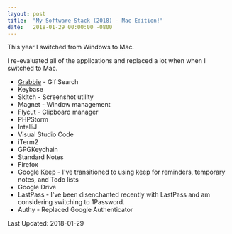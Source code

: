 ```yaml
---
layout: post
title:  "My Software Stack (2018) - Mac Edition!"
date:   2018-01-29 00:00:00 -0800
---
```


This year I switched from Windows to Mac. 

I re-evaluated all of the applications and replaced a lot when when I switched to Mac.

* [Grabbie](https://itunes.apple.com/us/app/grabbie/id1039705526) - Gif Search
* Keybase
* Skitch - Screenshot utility
* Magnet - Window management
* Flycut - Clipboard manager
* PHPStorm
* IntelliJ
* Visual Studio Code
* iTerm2
* GPGKeychain
* Standard Notes
* Firefox
* Google Keep - I've transitioned to using keep for reminders, temporary notes, and Todo lists
* Google Drive
* LastPass - I've been disenchanted recently with LastPass and am considering switching to 1Password.
* Authy - Replaced Google Authenticator

Last Updated: 2018-01-29